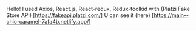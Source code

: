 Hello! I used Axios, React.js, React-redux, Redux-toolkid with (Platzi Fake Store API) [https://fakeapi.platzi.com/]
U can see it (here) [https://main--chic-caramel-7afa4b.netlify.app/]
